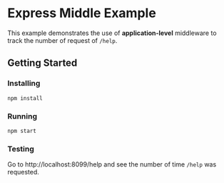 # Express Middle Example
This example demonstrates the use of **application-level** middleware to track the number of request of `/help`.

## Getting Started

### Installing
```
npm install
```
### Running
```
npm start
```
### Testing
Go to http://localhost:8099/help and see the number of time `/help` was requested.
